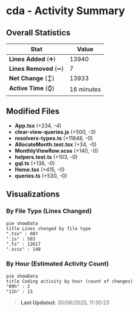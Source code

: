 # cda - Activity Summary 

## Overall Statistics

| Stat                   | Value                                                             |
| ---------------------- | ----------------------------------------------------------------- |
| **Lines Added** (➕)   | 13940                                          |
| **Lines Removed** (➖) | 7                                        |
| **Net Change** (↕)    | 13933                |
| **Active Time** (⌚)   | 16 minutes |


## Modified Files
- **App.tsx** (+234, -4)
- **clear-view-queries.js** (+500, -3)
- **resolvers-types.ts** (+11848, -0)
- **AllocateMonth.test.tsx** (+34, -0)
- **MonthlyViewRow.scss** (+140, -0)
- **helpers.test.ts** (+103, -0)
- **gql.ts** (+136, -0)
- **Home.tsx** (+415, -0)
- **queries.ts** (+530, -0)

## Visualizations

### By File Type (Lines Changed)

```mermaid
pie showData
title Lines changed by file type
".tsx" : 687
".js" : 503
".ts" : 12617
".scss" : 140
```

### By Hour (Estimated Activity Count)

```mermaid
pie showData
title Coding activity by hour (count of changes)
"09h" : 2
"11h" : 13
```


> **Last Updated:** 30/06/2025, 11:30:23